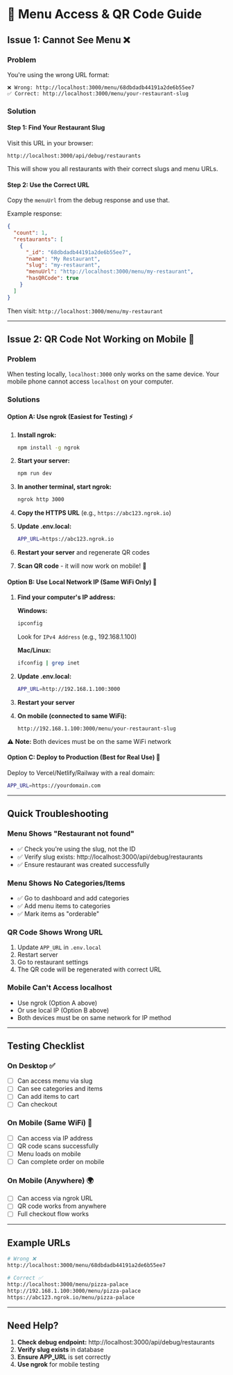 # 📱 Menu Access & QR Code Guide

## Issue 1: Cannot See Menu ❌

### Problem
You're using the wrong URL format:
```
❌ Wrong: http://localhost:3000/menu/68dbdadb44191a2de6b55ee7
✅ Correct: http://localhost:3000/menu/your-restaurant-slug
```

### Solution

#### Step 1: Find Your Restaurant Slug
Visit this URL in your browser:
```
http://localhost:3000/api/debug/restaurants
```

This will show you all restaurants with their correct slugs and menu URLs.

#### Step 2: Use the Correct URL
Copy the `menuUrl` from the debug response and use that.

Example response:
```json
{
  "count": 1,
  "restaurants": [
    {
      "_id": "68dbdadb44191a2de6b55ee7",
      "name": "My Restaurant",
      "slug": "my-restaurant",
      "menuUrl": "http://localhost:3000/menu/my-restaurant",
      "hasQRCode": true
    }
  ]
}
```

Then visit: `http://localhost:3000/menu/my-restaurant`

---

## Issue 2: QR Code Not Working on Mobile 📱

### Problem
When testing locally, `localhost:3000` only works on the same device. Your mobile phone cannot access `localhost` on your computer.

### Solutions

#### Option A: Use ngrok (Easiest for Testing) ⚡

1. **Install ngrok:**
   ```bash
   npm install -g ngrok
   ```

2. **Start your server:**
   ```bash
   npm run dev
   ```

3. **In another terminal, start ngrok:**
   ```bash
   ngrok http 3000
   ```

4. **Copy the HTTPS URL** (e.g., `https://abc123.ngrok.io`)

5. **Update .env.local:**
   ```bash
   APP_URL=https://abc123.ngrok.io
   ```

6. **Restart your server** and regenerate QR codes

7. **Scan QR code** - it will now work on mobile! 📱

#### Option B: Use Local Network IP (Same WiFi Only) 📶

1. **Find your computer's IP address:**

   **Windows:**
   ```bash
   ipconfig
   ```
   Look for `IPv4 Address` (e.g., 192.168.1.100)

   **Mac/Linux:**
   ```bash
   ifconfig | grep inet
   ```

2. **Update .env.local:**
   ```bash
   APP_URL=http://192.168.1.100:3000
   ```

3. **Restart your server**

4. **On mobile (connected to same WiFi):**
   ```
   http://192.168.1.100:3000/menu/your-restaurant-slug
   ```

⚠️ **Note:** Both devices must be on the same WiFi network

#### Option C: Deploy to Production (Best for Real Use) 🚀

Deploy to Vercel/Netlify/Railway with a real domain:
```bash
APP_URL=https://yourdomain.com
```

---

## Quick Troubleshooting

### Menu Shows "Restaurant not found"
- ✅ Check you're using the slug, not the ID
- ✅ Verify slug exists: http://localhost:3000/api/debug/restaurants
- ✅ Ensure restaurant was created successfully

### Menu Shows No Categories/Items
- ✅ Go to dashboard and add categories
- ✅ Add menu items to categories
- ✅ Mark items as "orderable"

### QR Code Shows Wrong URL
1. Update `APP_URL` in `.env.local`
2. Restart server
3. Go to restaurant settings
4. The QR code will be regenerated with correct URL

### Mobile Can't Access localhost
- Use ngrok (Option A above)
- Or use local IP (Option B above)
- Both devices must be on same network for IP method

---

## Testing Checklist

### On Desktop ✅
- [ ] Can access menu via slug
- [ ] Can see categories and items
- [ ] Can add items to cart
- [ ] Can checkout

### On Mobile (Same WiFi) 📱
- [ ] Can access via IP address
- [ ] QR code scans successfully
- [ ] Menu loads on mobile
- [ ] Can complete order on mobile

### On Mobile (Anywhere) 🌍
- [ ] Can access via ngrok URL
- [ ] QR code works from anywhere
- [ ] Full checkout flow works

---

## Example URLs

```bash
# Wrong ❌
http://localhost:3000/menu/68dbdadb44191a2de6b55ee7

# Correct ✅
http://localhost:3000/menu/pizza-palace
http://192.168.1.100:3000/menu/pizza-palace
https://abc123.ngrok.io/menu/pizza-palace
```

---

## Need Help?

1. **Check debug endpoint:** http://localhost:3000/api/debug/restaurants
2. **Verify slug exists** in database
3. **Ensure APP_URL** is set correctly
4. **Use ngrok** for mobile testing
